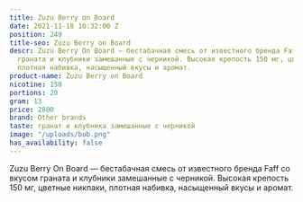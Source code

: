 ```yaml
---
title: Zuzu Berry on Board
date: 2021-11-18 10:32:00 Z
position: 249
title-seo: Zuzu Berry on Board
descr: Zuzu Berry On Board — бестабачная смесь от известного бренда Faff со вкусом
  граната и клубники замешанные с черникой. Высокая крепость 150 мг, цветные никпаки,
  плотная набивка, насыщенный вкусы и аромат.
product-name: Zuzu Berry on Board
nicotine: 150
portions: 20
gram: 13
price: 2800
brand: Other brands
taste: гранат и клубника замешанные с черникой
image: "/uploads/bob.png"
has_availability: false
---
```


Zuzu Berry On Board — бестабачная смесь от известного бренда Faff со вкусом граната и клубники замешанные с черникой. Высокая крепость 150 мг, цветные никпаки, плотная набивка, насыщенный вкусы и аромат.